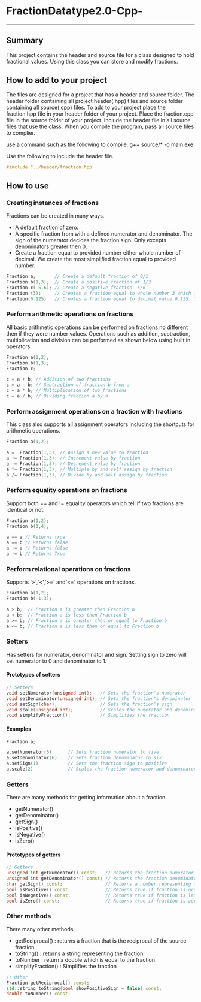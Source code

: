 # FractionDatatype2.0-Cpp-

----

## Summary

This project contains the header and source file for a class designed to hold fractional values. Using this class you can store and modify fractions.

## How to add to your project

The files are designed for a project that has a header and source folder. The header folder containing all project header(.hpp) files and source folder containing all source(.cpp) files. To add to your project place the fraction.hpp file in your header folder of your project. Place the fraction.cpp file in the source folder of your project. Include the header file in all source files that use the class. When you compile the program, pass all source files to complier.

use a command such as the following to compile.
g++ source/* -o main.exe

Use the following to include the header file.

```cpp
#include "../header/fraction.hpp
```

## How to use

### Creating instances of fractions

Fractions can be created in many ways.

- A default fraction of zero.
- A specific fraction from with a defined numerator and denominator.
The sign of the numerator decides the fraction sign. Only excepts denominators greater then 0.
- Create a fraction equal to provided number either whole number of decimal.
We create the most simplified fraction equal to provided number.

```cpp
Fraction a;       // Create a default fraction of 0/1
Fraction b(1,3);  // Create a positive fraction of 1/3
Fraction c(-5,6); // Create a negative fraction -5/6
Fraction (3);     // Creates a fraction equal to whole number 3 which is 3/1
Fraction(0.125)   // Creates a fraction equal to decimal value 0.125. The fraction is 1/8 
```

### Perform arithmetic operations on fractions

All basic arithmetic operations can be performed on fractions no different then if they were number values. Operations such as addition, subtraction, multiplication and division can be performed as shown below using built in operators.

```cpp
Fraction a(1,2);
Fraction b(1,3);
Fraction c;

c = a + b; // Addition of two fractions
c = a - b; // Subtraction of fraction b from a
c = a * b; // Multiplication of two fractions
c = a / b; // Dividing fraction a by b
```

### Perform assignment operations on a fraction with fractions

This class also supports all assignment operators including the shortcuts for arithmetic operations.

```cpp
Fraction a(1,2);

a =  Fraction(1,3); // Assign a new value to fraction
a += Fraction(1,3); // Increment value by fraction
a -= Fraction(1,3); // Decrement value by fraction
a *= Fraction(1,3); // Multiple by and self assign by fraction
a /= Fraction(1,3); // Divide by and self assign by fraction
```

### Perform equality operations on fractions

Support both == and != equality operators which tell if two fractions are identical or not.

```cpp
Fraction a(1,2);
Fraction b(1,4);

a == a // Returns true
a == b // Returns false
a != a // Returns false
a != b // Returns True
```

### Perform relational operations on fractions

Supports '>','<','>=' and'<=' operations on fractions.

```cpp
Fraction a(1,2);
Fraction b(-1,3);

a > b;  // Fraction a is greater then Fraction b
a < b;  // Fraction a is less then Fraction b
a >= b; // Fraction a is greater then or equal to Fraction b
a <= b; // Fraction a is less then or equal to Fraction b
```


### Setters

Has setters for numerator, denominator and sign.
Setting sign to zero will set numerator to 0 and denominator to 1.

#### Prototypes of setters

```cpp
// Setters
void setNumerator(unsigned int);   // Sets the fraction's numerator
void setDenominator(unsigned int); // Sets the fraction's denominator
void setSign(char);                // Sets the fraction's sign
void scale(unsigned int);          // Scales the numerator and denominator by factor
void simplifyFraction();           // Simplifies the fraction
```

#### Examples

```cpp
Fraction a;

a.setNumerator(5)      // Sets fraction numerator to five
a.setDenominator(6)    // Sets fraction denominator to six
a.setSign(1)           // Sets the fraction sign to positive
a.scale(2)             // Scales the fraction numerator and denominator by 2
```

### Getters

There are many methods for getting information about a fraction.

- getNumerator()
- getDenominator()
- getSign()
- isPositive()
- isNegative()
- isZero()

#### Prototypes of getters

```cpp
// Getters
unsigned int getNumerator() const;   // Returns the fraction numerator
unsigned int getDenominator() const; // Returns the fraction denominator
char getSign() const;                // Returns a number representing the sign of the fraction
bool isPositive() const;             // Returns true if fraction is greater then zero
bool isNegative() const;             // Returns true if fraction is less then zero
bool isZero() const;                 // Returns true if fraction is zero
```

### Other methods

There many other methods.

- getReciprocal() : returns a fraction that is the reciprocal of the source fraction.
- toString() : returns a string representing the fraction
- toNumber : return a double which is equal to the fraction
- simplifyFraction() : Simplifies the fraction

```cpp
// Other
Fraction getReciprocal() const;
std::string toString(bool showPositiveSign = false) const;
double toNumber() const;
```
